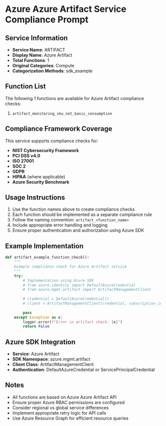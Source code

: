 # Azure Azure Artifact Service Compliance Prompt

## Service Information
- **Service Name**: ARTIFACT
- **Display Name**: Azure Artifact
- **Total Functions**: 1
- **Original Categories**: Compute
- **Categorization Methods**: sdk_example

## Function List
The following 1 functions are available for Azure Artifact compliance checks:

1. `artifact_monitoring_sku_not_basic_consumption`


## Compliance Framework Coverage
This service supports compliance checks for:
- **NIST Cybersecurity Framework**
- **PCI DSS v4.0**
- **ISO 27001**
- **SOC 2**
- **GDPR**
- **HIPAA** (where applicable)
- **Azure Security Benchmark**

## Usage Instructions
1. Use the function names above to create compliance checks
2. Each function should be implemented as a separate compliance rule
3. Follow the naming convention: `artifact_<function_name>`
4. Include appropriate error handling and logging
5. Ensure proper authentication and authorization using Azure SDK

## Example Implementation
```python
def artifact_example_function_check():
    """
    Example compliance check for Azure Artifact service
    """
    try:
        # Implementation using Azure SDK
        # from azure.identity import DefaultAzureCredential
        # from azure.mgmt.artifact import ArtifactManagementClient
        
        # credential = DefaultAzureCredential()
        # client = ArtifactManagementClient(credential, subscription_id)
        
        pass
    except Exception as e:
        logger.error(f"Error in artifact check: {e}")
        return False
```

## Azure SDK Integration
- **Service**: Azure Artifact
- **SDK Namespace**: azure.mgmt.artifact
- **Client Class**: ArtifactManagementClient
- **Authentication**: DefaultAzureCredential or ServicePrincipalCredential

## Notes
- All functions are based on Azure Azure Artifact API
- Ensure proper Azure RBAC permissions are configured
- Consider regional vs global service differences
- Implement appropriate retry logic for API calls
- Use Azure Resource Graph for efficient resource queries
